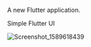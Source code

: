 
A new Flutter application.

Simple Flutter UI

![Screenshot_1589618439](https://user-images.githubusercontent.com/51218670/82115423-79b26d80-9717-11ea-83da-77cbb9daf641.png)

